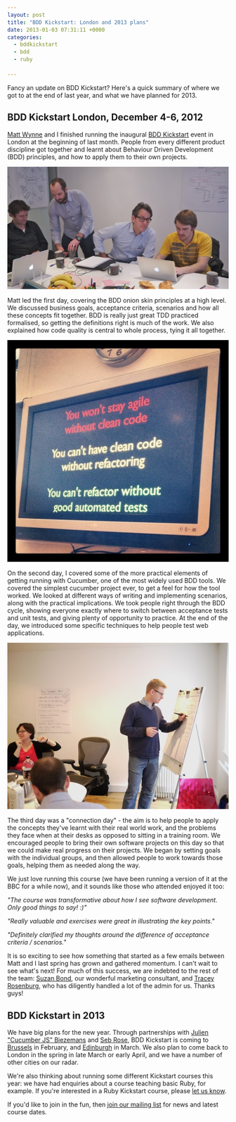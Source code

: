 ```yaml
---
layout: post
title: "BDD Kickstart: London and 2013 plans"
date: 2013-01-03 07:31:11 +0000
categories:
  - bddkickstart
  - bdd
  - ruby

---
```


Fancy an update on BDD Kickstart? Here's a quick summary of where we got to at the end of last year, and what we have planned for 2013.

## BDD Kickstart London, December 4-6, 2012

[Matt Wynne](http://mattwynne.net) and I finished running the inaugural [BDD Kickstart](http://bddkickstart.com) event in London at the beginning of last month. People from every different product discipline got together and learnt about Behaviour Driven Development (BDD) principles, and how to apply them to their own projects.

![bdd-kickstart-matt](/files/bdd-kickstart-matt.jpg)

Matt led the first day, covering the BDD onion skin principles at a high level. We discussed business goals, acceptance criteria, scenarios and how all these concepts fit together. BDD is really just great TDD practiced formalised, so getting the definitions right is much of the work. We also explained how code quality is central to whole process, tying it all together.

![bdd-kickstart-testing](/files/bdd-kickstart-testing.jpg)

On the second day, I covered some of the more practical elements of getting running with Cucumber, one of the most widely used BDD tools. We covered the simplest cucumber project ever, to get a feel for how the tool worked. We looked at different ways of writing and implementing scenarios, along with the practical implications. We took people right through the BDD cycle, showing everyone exactly where to switch between acceptance tests and unit tests, and giving plenty of opportunity to practice. At the end of the day, we introduced some specific techniques to help people test web applications.

![bdd-kickstart-chris](/files/bdd-kickstart-chris.jpg)

The third day was a "connection day" - the aim is to help people to apply the concepts they've learnt with their real world work, and the problems they face when at their desks as opposed to sitting in a training room. We encouraged people to bring their own software projects on this day so that we could make real progress on their projects. We began by setting goals with the individual groups, and then allowed people to work towards those goals, helping them as needed along the way.

We just love running this course (we have been running a version of it at the BBC for a while now), and it sounds like those who attended enjoyed it too:

<p><i>"The course was transformative about how I see software development. Only good things to say! :)"</i></p>

<p><i>"Really valuable and exercises were great in illustrating the key points."</i></p>

<p><i>"Definitely clarified my thoughts around the difference of acceptance criteria / scenarios."</i></p>


It is so exciting to see how something that started as a few emails between Matt and I last spring has grown and gathered momentum. I can't wait to see what's next! For much of this success, we are indebted to the rest of the team: [Suzan Bond](http://suzanbond.com), our wonderful marketing consultant, and [Tracey Rosenburg](https://twitter.com/tsrosenberg), who has diligently handled a lot of the admin for us. Thanks guys!

## BDD Kickstart in 2013

We have big plans for the new year. Through partnerships with [Julien "Cucumber JS" Biezemans](http://twitter.com/jbpros) and [Seb Rose](https://twitter.com/sebrose), BDD Kickstart is coming to [Brussels](http://bddkickstart.com/dates#brussels) in February, and [Edinburgh](http://bddkickstart.com/dates#edinburgh) in March. We also plan to come back to London in the spring in late March or early April, and we have a number of other cities on our radar.

We're also thinking about running some different Kickstart courses this year: we have had enquiries about a course teaching basic Ruby, for example. If you're interested in a Ruby Kickstart course, please [let us know](mailto:hello@bddkickstart.com).

If you'd like to join in the fun, then [join our mailing list](http://bddkickstart.com) for news and latest course dates.

